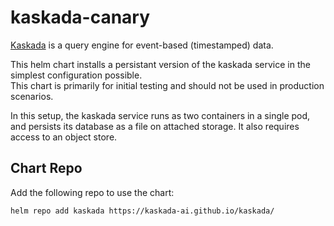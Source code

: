 # kaskada-canary

[Kaskada](https://github.com/kaskada-ai/kaskada/) is a query engine for event-based (timestamped) data.

This helm chart installs a persistant version of the kaskada service in the simplest configuration possible.  
This chart is primarily for initial testing and should not be used in production scenarios.

In this setup, the kaskada service runs as two containers in a single pod, and persists its database
as a file on attached storage.  It also requires access to an object store.

## Chart Repo

Add the following repo to use the chart:

```console
helm repo add kaskada https://kaskada-ai.github.io/kaskada/
```
